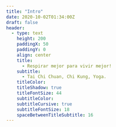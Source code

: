 ```yaml
---
title: "Intro"
date: 2020-10-02T01:34:00Z
draft: false
header:
  - type: text
    height: 200
    paddingX: 50
    paddingY: 0
    align: center
    title:
      - Respirar mejor para vivir mejor!
    subtitle:
      - Tai Chi Chuan, Chi Kung, Yoga.
    titleColor:
    titleShadow: true
    titleFontSize: 44
    subtitleColor:
    subtitleCursive: true
    subtitleFontSize: 18
    spaceBetweenTitleSubtitle: 16
---
```

